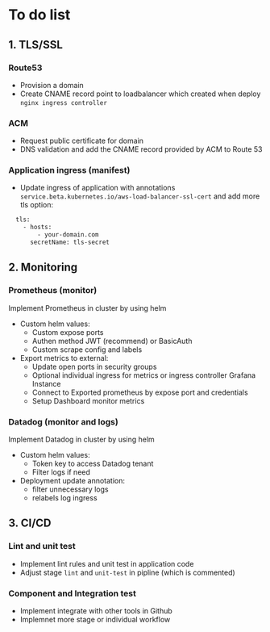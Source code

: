 # To do list
## 1. TLS/SSL
### Route53
- Provision a domain
- Create CNAME record point to loadbalancer which created when deploy `nginx ingress controller`
### ACM
- Request public certificate for domain
- DNS validation and add the CNAME record provided by ACM to Route 53
### Application ingress (manifest)
- Update ingress of application with annotations
`service.beta.kubernetes.io/aws-load-balancer-ssl-cert` and add more tls option:
```bash
  tls:
    - hosts:
        - your-domain.com
      secretName: tls-secret
```

## 2. Monitoring
### Prometheus (monitor)
Implement Prometheus in cluster by using helm
- Custom helm values:
  - Custom expose ports
  - Authen method JWT (recommend) or BasicAuth
  - Custom scrape config and labels
- Export metrics to external:
  - Update open ports in security groups
  - Optional individual ingress for metrics or ingress controller
Grafana Instance
  - Connect to Exported prometheus by expose port and credentials
  - Setup Dashboard monitor metrics
### Datadog (monitor and logs)
Implement Datadog in cluster by using helm
- Custom helm values:
  - Token key to access Datadog tenant
  - Filter logs if need
- Deployment update annotation:
  - filter unnecessary logs
  - relabels log ingress

## 3. CI/CD
### Lint and unit test
- Implement lint rules and unit test in application code
- Adjust stage `lint` and `unit-test` in pipline (which is commented)
### Component and Integration test
- Implement integrate with other tools in Github
- Implemnet more stage or individual workflow